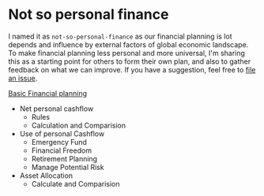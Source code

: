 # Not so personal finance

I named it as `not-so-personal-finance` as our financial planning is lot depends and influence by external factors of global economic landscape. To make financial planning less personal and more universal, I'm sharing this as a starting point for others to form their own plan, and also to gather feedback on what we can improve. If you have a suggestion, feel free to [file an issue](https://github.com/ishan16696/not-so-personal-finance/issues).


[Basic Financial planning](https://github.com/ishan16696/not-so-personal-finance/blob/main/financialPlanning/FinancialPlanning.ipynb)
   - Net personal cashflow
     - Rules
     - Calculation and Comparision
  - Use of personal Cashflow
    - Emergency Fund
    - Financial Freedom
    - Retirement Planning
    - Manage Potential Risk
  - Asset Allocation
    - Calculate and Comparision